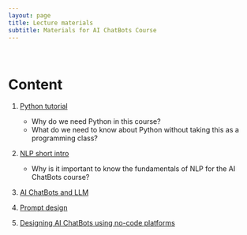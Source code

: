 ```yaml
---
layout: page
title: Lecture materials
subtitle: Materials for AI ChatBots Course
---
```


&nbsp;

# Content

1. [Python tutorial](./python.md)
   - Why do we need Python in this course?
   - What do we need to know about Python without taking this as a programming class?

2. [NLP short intro](./nlp.md)
   - Why is it important to know the fundamentals of NLP for the AI ChatBots course?

3. [AI ChatBots and LLM](./ai_chatbots_llms.md)
4. [Prompt design](./prompt_design.md)
5. [Designing AI ChatBots using no-code platforms](./no_code_platforms.md)

